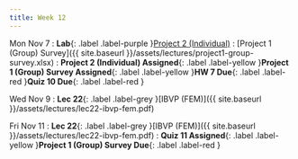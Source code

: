 ```yaml
---
title: Week 12
---
```


Mon Nov 7
: **Lab**{: .label .label-purple }[Project 2 (Individual)](https://classroom.github.com/a/Fi_RVGGl)
    : [Project 1 (Group) Survey]({{ site.baseurl }}/assets/lectures/project1-group-survey.xlsx)
: **Project 2 (Individual) Assigned**{: .label .label-yellow }**Project 1 (Group) Survey Assigned**{: .label .label-yellow }**HW 7 Due**{: .label .label-red }**Quiz 10 Due**{: .label .label-red }

Wed Nov 9
: **Lec 22**{: .label .label-grey }[IBVP (FEM)]({{ site.baseurl }}/assets/lectures/lec22-ibvp-fem.pdf)

Fri Nov 11
: **Lec 22**{: .label .label-grey }[IBVP (FEM)]({{ site.baseurl }}/assets/lectures/lec22-ibvp-fem.pdf)
: **Quiz 11 Assigned**{: .label .label-yellow }**Project 1 (Group) Survey Due**{: .label .label-red }